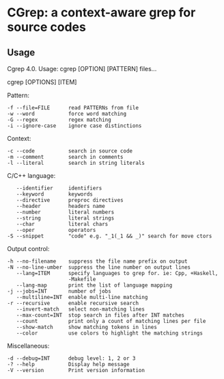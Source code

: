 CGrep: a context-aware grep for source codes
============================================

Usage
-----

Cgrep 4.0. Usage: cgrep [OPTION] [PATTERN] files...

cgrep [OPTIONS] [ITEM]

Pattern:

    -f --file=FILE      read PATTERNs from file
    -w --word           force word matching
    -G --regex          regex matching
    -i --ignore-case    ignore case distinctions

Context:

    -c --code           search in source code
    -m --comment        search in comments
    -l --literal        search in string literals

C/C++ language:

       --identifier     identifiers
       --keyword        keywords
       --directive      preproc directives
       --header         headers name
       --number         literal numbers
       --string         literal strings
       --char           literal chars
       --oper           operators
    -S --snippet        "code" e.g. "_1(_1 && _)" search for move ctors

Output control:

    -h --no-filename    suppress the file name prefix on output
    -N --no-line-umber  suppress the line number on output lines
       --lang=ITEM      specify languages to grep for. ie: Cpp, +Haskell,
                        -Makefile
       --lang-map       print the list of language mapping
    -j --jobs=INT       number of jobs
       --multiline=INT  enable multi-line matching
    -r --recursive      enable recursive search
       --invert-match   select non-matching lines
       --max-count=INT  stop search in files after INT matches
       --count          print only a count of matching lines per file
       --show-match     show matching tokens in lines
       --color          use colors to highlight the matching strings

Miscellaneous:

    -d --debug=INT      debug level: 1, 2 or 3
    -? --help           Display help message
    -V --version        Print version information

